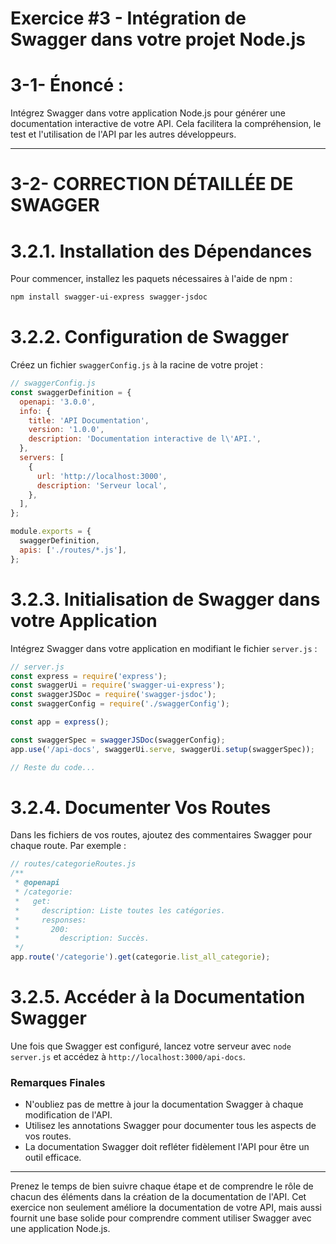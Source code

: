 # Exercice #3 - Intégration de Swagger dans votre projet Node.js

# 3-1- Énoncé :
Intégrez Swagger dans votre application Node.js pour générer une documentation interactive de votre API. Cela facilitera la compréhension, le test et l'utilisation de l'API par les autres développeurs.

---

# 3-2- CORRECTION DÉTAILLÉE DE SWAGGER 

# 3.2.1. Installation des Dépendances
Pour commencer, installez les paquets nécessaires à l'aide de npm :

```bash
npm install swagger-ui-express swagger-jsdoc
```

# 3.2.2. Configuration de Swagger
Créez un fichier `swaggerConfig.js` à la racine de votre projet :

```javascript
// swaggerConfig.js
const swaggerDefinition = {
  openapi: '3.0.0',
  info: {
    title: 'API Documentation',
    version: '1.0.0',
    description: 'Documentation interactive de l\'API.',
  },
  servers: [
    {
      url: 'http://localhost:3000',
      description: 'Serveur local',
    },
  ],
};

module.exports = {
  swaggerDefinition,
  apis: ['./routes/*.js'],
};
```

# 3.2.3. Initialisation de Swagger dans votre Application
Intégrez Swagger dans votre application en modifiant le fichier `server.js` :

```javascript
// server.js
const express = require('express');
const swaggerUi = require('swagger-ui-express');
const swaggerJSDoc = require('swagger-jsdoc');
const swaggerConfig = require('./swaggerConfig');

const app = express();

const swaggerSpec = swaggerJSDoc(swaggerConfig);
app.use('/api-docs', swaggerUi.serve, swaggerUi.setup(swaggerSpec));

// Reste du code...
```

# 3.2.4. Documenter Vos Routes
Dans les fichiers de vos routes, ajoutez des commentaires Swagger pour chaque route. Par exemple :

```javascript
// routes/categorieRoutes.js
/**
 * @openapi
 * /categorie:
 *   get:
 *     description: Liste toutes les catégories.
 *     responses:
 *       200:
 *         description: Succès.
 */
app.route('/categorie').get(categorie.list_all_categorie);
```

# 3.2.5. Accéder à la Documentation Swagger
Une fois que Swagger est configuré, lancez votre serveur avec `node server.js` et accédez à `http://localhost:3000/api-docs`.

### Remarques Finales
- N'oubliez pas de mettre à jour la documentation Swagger à chaque modification de l'API.
- Utilisez les annotations Swagger pour documenter tous les aspects de vos routes.
- La documentation Swagger doit refléter fidèlement l'API pour être un outil efficace.

---

Prenez le temps de bien suivre chaque étape et de comprendre le rôle de chacun des éléments dans la création de la documentation de l'API. Cet exercice non seulement améliore la documentation de votre API, mais aussi fournit une base solide pour comprendre comment utiliser Swagger avec une application Node.js.
